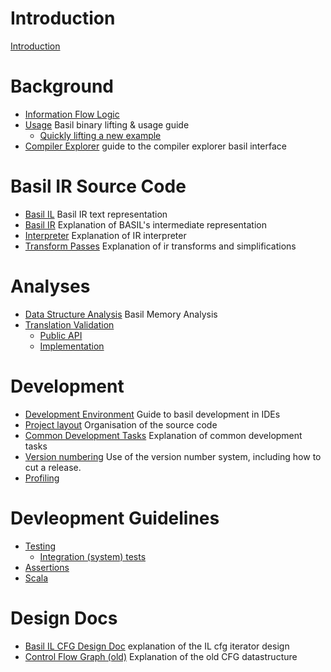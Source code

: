 # Introduction

[Introduction](readme.md)

# Background

- [Information Flow Logic](infoflow-logic.md)
- [Usage](usage.md) Basil binary lifting & usage guide
  - [Quickly lifting a new example](quick-lifting.md)
- [Compiler Explorer](compiler-explorer.md) guide to the compiler explorer basil interface

# Basil IR Source Code

- [Basil IL](development/basil-il.md) Basil IR text representation
- [Basil IR](development/basil-ir.md) Explanation of BASIL's intermediate representation
- [Interpreter](development/interpreter.md) Explanation of IR interpreter
- [Transform Passes](development/transforms.md) Explanation of ir transforms and simplifications

# Analyses

- [Data Structure Analysis](development/dsa.md) Basil Memory Analysis
- [Translation Validation](development/tv/index.md)
  - [Public API](development/tv/tv-api.md)
  - [Implementation](development/tv/implementation.md)

# Development

- [Development Environment](development/editor-setup.md) Guide to basil development in IDEs
- [Project layout](development/project-layout.md) Organisation of the source code
- [Common Development Tasks](development/readme.md) Explanation of common development tasks
- [Version numbering](development/versioning.md) Use of the version number system, including how to cut a release.
- [Profiling](development/profiling.md)

# Devleopment Guidelines

- [Testing](development/testing.md)
  - [Integration (system) tests](development/integration-tests.md)
- [Assertions](development/assertions.md)
- [Scala](development/scala.md)

# Design Docs

- [Basil IL CFG Design Doc](il-cfg.md) explanation of the IL cfg iterator design
- [Control Flow Graph (old)](development/cfg.md) Explanation of the old CFG datastructure
